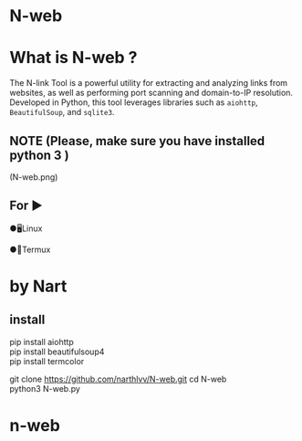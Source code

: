 # N-web

# What is N-web ?
The N-link Tool is a powerful utility for extracting and analyzing links from websites, as well as performing port scanning and domain-to-IP resolution. Developed in Python, this tool leverages libraries such as `aiohttp`, `BeautifulSoup`, and `sqlite3`.

## NOTE (Please, make sure you have installed python 3 )
(N-web.png)

## For ▶

●🖥Linux 

●📱Termux 


# by Nart


## install
pip install aiohttp
<br>
pip install beautifulsoup4
<br>
pip install termcolor 
<br>

git clone https://github.com/narthlvv/N-web.git cd N-web 
<br>
python3 N-web.py
<br>
# n-web
